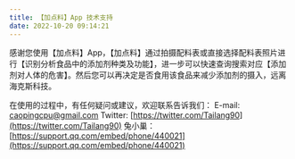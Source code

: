 ```yaml
---
title: 【加点料】App 技术支持
date: 2022-10-20 09:14:21
---
```


感谢您使用【加点料】App，【加点料】通过拍摄配料表或直接选择配料表照片进行【识别分析食品中的添加剂种类及功能】，进一步可以快速查询搜索对应【添加剂对人体的危害】。然后您可以再决定是否食用该食品来减少添加剂的摄入，远离海克斯科技。

在使用的过程中，有任何疑问或建议，欢迎联系告诉我们：
E-mail: caopingcpu@gmail.com
Twitter: [https://twitter.com/Tailang90](https://twitter.com/Tailang90)
兔小巢：[https://support.qq.com/embed/phone/440021](https://support.qq.com/embed/phone/440021)
 